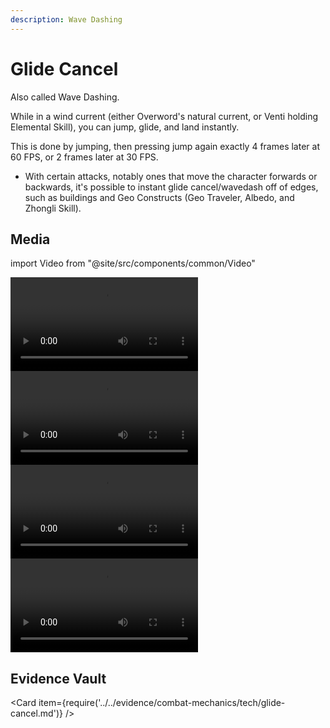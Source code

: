 ```yaml
---
description: Wave Dashing
---
```


# Glide Cancel

Also called Wave Dashing.

While in a wind current (either Overword's natural current, or Venti holding Elemental Skill), you can jump, glide, and land instantly.

This is done by jumping, then pressing jump again exactly 4 frames later at 60 FPS, or 2 frames later at 30 FPS.

* With certain attacks, notably ones that move the character forwards or backwards, it's possible to instant glide cancel/wavedash off of edges, such as buildings and Geo Constructs (Geo Traveler, Albedo, and Zhongli Skill).

## Media

import Video from "@site/src/components/common/Video"

<Tabs>

<TabItem value="sgc" label="Standing glide cancel">
<Video src="QmWy3Fgf7H4bpayzdsuT2LoiznHedzBqWidegEPCQYXNzY" caption="Standing glide cancel" />
</TabItem>

<TabItem value="60gc" label="60fps glide cancel">
<Video src="QmQSeckJpzMTK2BEWtgBaZcckRDgBBe2yTPGpByCo3ywVu" caption="60fps glide cancel" />
</TabItem>

<TabItem value="gcva" label="Glide canceling various animations">
<Video src="QmasR78qSeVetvMyLqqsQBkLda4NhKG7KYkGpDKh3BMFpx" caption="Glide canceling various animations" />
</TabItem>

<TabItem value="rbgc" label="Raiden's Burst combo with glide cancel">
<Video src="QmWjznn8NjhxMd1QPdTdNUo2Pkx6o8YE6CkqdSrSyAsodY" caption="Raiden's Burst combo with glide cancel" />
</TabItem>
</Tabs>

## Evidence Vault

<Card item={require('../../evidence/combat-mechanics/tech/glide-cancel.md')} />
